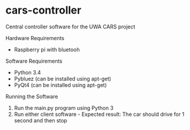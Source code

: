 # cars-controller
Central controller software for the UWA CARS project

Hardware Requirements
- Raspberry pi with bluetooh

Software Requirements
- Python 3.4
- Pybluez (can be installed using apt-get)
- PyQt4 (can be installed using apt-get)

Running the Software
1. Run the main.py program using Python 3
2. Run either client software - Expected result: The car should drive for 1 second and then stop